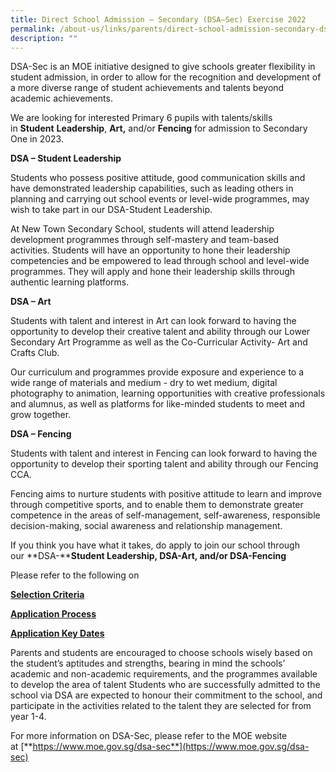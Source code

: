 ```yaml
---
title: Direct School Admission – Secondary (DSA–Sec) Exercise 2022
permalink: /about-us/links/parents/direct-school-admission-secondary-dsa-sec-exercise-2022/
description: ""
---
```

DSA-Sec is an MOE initiative designed to give schools greater flexibility in student admission, in order to allow for the recognition and development of a more diverse range of student achievements and talents beyond academic achievements.  

We are looking for interested Primary 6 pupils with talents/skills in **Student** **Leadership**, **Art,** and/or **Fencing** for admission to Secondary One in 2023.

**DSA – Student Leadership**

Students who possess positive attitude, good communication skills and have demonstrated leadership capabilities, such as leading others in planning and carrying out school events or level-wide programmes, may wish to take part in our DSA-Student Leadership.

At New Town Secondary School, students will attend leadership development programmes through self-mastery and team-based activities. Students will have an opportunity to hone their leadership competencies and be empowered to lead through school and level-wide programmes. They will apply and hone their leadership skills through authentic learning platforms.

**DSA – Art**

Students with talent and interest in Art can look forward to having the opportunity to develop their creative talent and ability through our Lower Secondary Art Programme as well as the Co-Curricular Activity- Art and Crafts Club. 

Our curriculum and programmes provide exposure and experience to a wide range of materials and medium - dry to wet medium, digital photography to animation, learning opportunities with creative professionals and alumnus, as well as platforms for like-minded students to meet and grow together. 

**DSA – Fencing**

Students with talent and interest in Fencing can look forward to having the opportunity to develop their sporting talent and ability through our Fencing CCA. 

Fencing aims to nurture students with positive attitude to learn and improve through competitive sports, and to enable them to demonstrate greater competence in the areas of self-management, self-awareness, responsible decision-making, social awareness and relationship management.

If you think you have what it takes, do apply to join our school through our **DSA-****Student Leadership, DSA-Art, and/or DSA-Fencing**

Please refer to the following on

[**Selection Criteria**](https://newtownsec.moe.edu.sg/about-us/links/parents/direct-school-admission-secondary-dsa-sec-exercise-2022/selection-criteria)  

[**Application Process**](https://newtownsec.moe.edu.sg/about-us/links/parents/direct-school-admission-secondary-dsa-sec-exercise-2022/application-process)

[**Application Key Dates**](https://newtownsec.moe.edu.sg/about-us/links/parents/direct-school-admission-secondary-dsa-sec-exercise-2022/application-key-dates)

  

Parents and students are encouraged to choose schools wisely based on the student’s aptitudes and strengths, bearing in mind the schools’ academic and non-academic requirements, and the programmes available to develop the area of talent Students who are successfully admitted to the school via DSA are expected to honour their commitment to the school, and participate in the activities related to the talent they are selected for from year 1-4.  

  

For more information on DSA-Sec, please refer to the MOE website at [**https://www.moe.gov.sg/dsa-sec**](https://www.moe.gov.sg/dsa-sec)